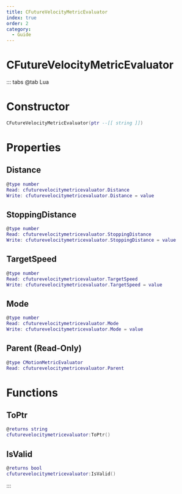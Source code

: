 ```yaml
---
title: CFutureVelocityMetricEvaluator
index: true
order: 2
category:
  - Guide
---
```


# CFutureVelocityMetricEvaluator

::: tabs
@tab Lua
# Constructor
```lua
CFutureVelocityMetricEvaluator(ptr --[[ string ]])
```
# Properties
## Distance 
```lua
@type number
Read: cfuturevelocitymetricevaluator.Distance
Write: cfuturevelocitymetricevaluator.Distance = value
```
## StoppingDistance 
```lua
@type number
Read: cfuturevelocitymetricevaluator.StoppingDistance
Write: cfuturevelocitymetricevaluator.StoppingDistance = value
```
## TargetSpeed 
```lua
@type number
Read: cfuturevelocitymetricevaluator.TargetSpeed
Write: cfuturevelocitymetricevaluator.TargetSpeed = value
```
## Mode 
```lua
@type number
Read: cfuturevelocitymetricevaluator.Mode
Write: cfuturevelocitymetricevaluator.Mode = value
```
## Parent (Read-Only)
```lua
@type CMotionMetricEvaluator
Read: cfuturevelocitymetricevaluator.Parent
```
# Functions
## ToPtr
```lua
@returns string
cfuturevelocitymetricevaluator:ToPtr()
```
## IsValid
```lua
@returns bool
cfuturevelocitymetricevaluator:IsValid()
```

:::